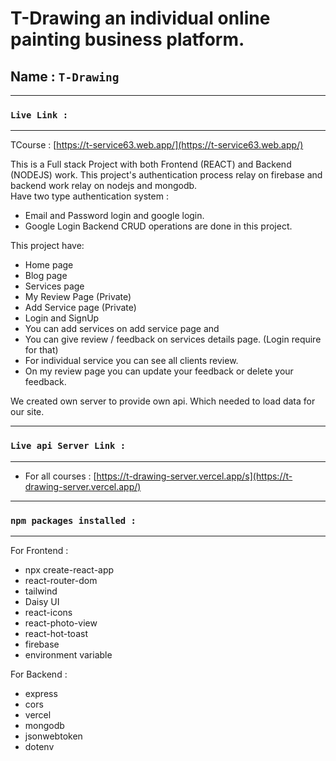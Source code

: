 # T-Drawing an individual online painting business platform.



## Name : `T-Drawing`

*** 
### `Live Link : `
*** 

 TCourse : [https://t-service63.web.app/](https://t-service63.web.app/)

This is a Full stack Project with both Frontend (REACT) and Backend (NODEJS) work. This project's authentication process relay on firebase and backend work relay on nodejs and mongodb.\
Have two type authentication system :
* Email and Password login and google login.
* Google Login
Backend CRUD operations are done in this project.

This project have:
* Home page
* Blog page
* Services page
* My Review Page (Private)
* Add Service page (Private)
* Login and SignUp
* You can add services on add service page and
* You can give review / feedback on services details page. (Login require for that)
* For individual service you can see all clients review.
* On my review page you can update your feedback or delete your feedback.

We created own server to provide own api. Which needed to load data for our site.
 

*** 
### `Live api Server Link :`
*** 

* For all courses : [https://t-drawing-server.vercel.app/s](https://t-drawing-server.vercel.app/)

*** 
### `npm packages installed :`
***   
 For Frontend :
 * npx create-react-app
 * react-router-dom
 * tailwind
 * Daisy UI
 * react-icons
 * react-photo-view
 * react-hot-toast
 * firebase
 * environment variable

 For Backend : 
 * express
 * cors
 * vercel
 * mongodb
 * jsonwebtoken
 * dotenv
